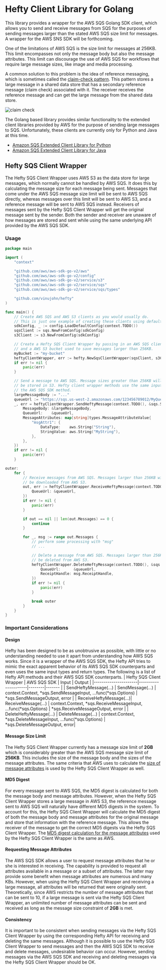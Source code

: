 # Hefty Client Library for Golang
This library provides a wrapper for the AWS SQS Golang SDK client, which allows you to send and receive messages from SQS for the purposes of sending messages larger than the stated AWS SQS size limit for messages. A wrapper for the AWS SNS SDK will be forthcoming.

One of the limitations of AWS SQS is the size limit for messages at 256KB. This limit encompasses not only the message body but also the message attributes. This limit can discourage the use of AWS SQS for workflows that require large message sizes, like image and media processing.

A common solution to this problem is the idea of reference messaging, which is sometimes called the [claim-check pattern](https://learn.microsoft.com/en-us/azure/architecture/patterns/claim-check). This pattern stores a large message in a shared data store that has a secondary reference message (claim check) associated with it. The receiver receives the reference message and can get the large message from the shared data store.

![claim check](https://learn.microsoft.com/en-us/azure/architecture/patterns/_images/claim-check.png)

The Golang based library provides similar functionality to the extended client libraries provided by AWS for the purpose of sending large messages to SQS. Unfortunately, these clients are currently only for Python and Java at this time.

- [Amazon SQS Extended Client Library for Python](https://github.com/awslabs/amazon-sqs-python-extended-client-lib)
- [Amazon SQS Extended Client Library for Java](https://github.com/awslabs/amazon-sqs-java-extended-client-lib)

## Hefty SQS Client Wrapper
The Hefty SQS Client Wrapper uses AWS S3 as the data store for large messages, which normally cannot be handled by AWS SQS. It does this by calculating the message size for each message being sent. Messages that come under the AWS SQS message size limit will be sent to AWS SQS directly, whereas messages over this limit will be sent to AWS S3, and a reference message will be sent to AWS SQS instead. Receivers of messages sent by the Hefty SQS Client Wrapper will get the original message sent by the sender. Both the sender and receiver are unaware of how messages are stored and sent while using the same underlying API provided by the AWS SQS SDK.

### Usage
```go
package main

import (
	"context"

	"github.com/aws/aws-sdk-go-v2/aws"
	"github.com/aws/aws-sdk-go-v2/config"
	"github.com/aws/aws-sdk-go-v2/service/s3"
	"github.com/aws/aws-sdk-go-v2/service/sqs"
	"github.com/aws/aws-sdk-go-v2/service/sqs/types"

	"github.com/vinujohn/hefty"
)

func main() {
	// Create AWS SQS and AWS S3 clients as you would usually do.
	// This is just one example of creating these clients using default config.
	sdkConfig, _ := config.LoadDefaultConfig(context.TODO())
	sqsClient := sqs.NewFromConfig(sdkConfig)
	s3Client := s3.NewFromConfig(sdkConfig)

	// Create a Hefty SQS Client Wrapper by passing in an AWS SQS client, AWS S3 client,
	// and a AWS S3 bucket used to save messages larger than 256KB.
	myBucket := "my-bucket"
	heftyClientWrapper, err := hefty.NewSqsClientWrapper(sqsClient, s3Client, myBucket)
	if err != nil {
		panic(err)
	}

	// Send a message to AWS SQS. Message sizes greater than 256KB will automatically
	// be stored in S3. Hefty client wrapper methods use the same input and return types as
	// the AWS SQS SDK method.
	largeMessageBody := "..."
	queueUrl := "https://sqs.us-west-2.amazonaws.com/123456789012/MyQueue"
	_, err = heftyClientWrapper.SendHeftyMessage(context.TODO(), &sqs.SendMessageInput{
		MessageBody: &largeMessageBody,
		QueueUrl:    &queueUrl,
		MessageAttributes: map[string]types.MessageAttributeValue{
			"msgAttr1": {
				DataType:    aws.String("String"),
				StringValue: aws.String("MyString"),
			},
		},
	})
	if err != nil {
		panic(err)
	}

outer:
	for {
		// Receive messages from AWS SQS. Messages larger than 256KB will automatically
		// be downloaded from AWS S3.
		out, err := heftyClientWrapper.ReceiveHeftyMessage(context.TODO(), &sqs.ReceiveMessageInput{
			QueueUrl: &queueUrl,
		})
		if err != nil {
			panic(err)
		}

		if out == nil || len(out.Messages) == 0 {
			continue
		}

		for _, msg := range out.Messages {
			// perform some processing with "msg"
			// ...

			// Delete a message from AWS SQS. Messages larger than 256KB will automatically
			// be deleted from AWS S3.
			heftyClientWrapper.DeleteHeftyMessage(context.TODO(), &sqs.DeleteMessageInput{
				QueueUrl:      &queueUrl,
				ReceiptHandle: msg.ReceiptHandle,
			})
			if err != nil {
				panic(err)
			}

			break outer
		}
	}
}
```

### Important Considerations
#### Design
Hefty has been designed to be as unobtrusive as possible, with little or no understanding needed to use it apart from understanding how AWS SQS works. Since it is a wrapper of the AWS SQS SDK, the Hefty API tries to mimic the exact apparent behavior of its AWS SQS SDK counterparts and even uses the same input types and return types. The following is a list of Hefty API methods and their AWS SQS SDK counterparts.
| Hefty SQS Client Wrapper | AWS SQS SDK     | Input   | Output   |
|----------------------|---------------------|--------|------- |
| SendHeftyMessage(...)   | SendMessage(...)    | context.Context, *sqs.SendMessageInput, ...func(*sqs.Options) | *sqs.SendMessageOutput, error |
| ReceiveHeftyMessage(...)| ReceiveMessage(...) | context.Context, *sqs.ReceiveMessageInput, ...func(*sqs.Options) | *sqs.ReceiveMessageOutput, error |
| DeleteHeftyMessage(...) | DeleteMessage(...)  | context.Context, *sqs.DeleteMessageInput, ...func(*sqs.Options) | *sqs.DeleteMessageOutput, error|

#### Message Size Limit
The Hefty SQS Client Wrapper currently has a message size limit of **2GB** which is considerably greater than the AWS SQS message size limit of **256KB**. This includes the size of the message body and the sizes of the message attributes. The same criteria that AWS uses to calculate the [size of message attributes](https://docs.aws.amazon.com/AWSSimpleQueueService/latest/SQSDeveloperGuide/sqs-message-metadata.html#message-attribute-components) is used by the Hefty SQS Client Wrapper as well.

#### MD5 Digest
For every message sent to AWS SQS, the MD5 digest is calculated for both the message body and message attributes. However, when the Hefty SQS Client Wrapper stores a large message in AWS S3, the reference message sent to AWS SQS will naturally have different MD5 digests in the system. To account for this, the Hefty SQS Client Wrapper will calculate the MD5 digest of both the message body and message attributes for the original message and store that information with the reference message. This allows the receiver of the message to get the correct MD5 digests via the Hefty SQS Client Wrapper. The [MD5 digest calculation for the message attributes](https://docs.aws.amazon.com/AWSSimpleQueueService/latest/SQSDeveloperGuide/sqs-message-metadata.html#sqs-attributes-md5-message-digest-calculation) used by the Hefty SQS Client Wrapper is the same as AWS.

#### Requesting Message Attributes
The AWS SQS SDK allows a user to request message attributes that he or she is interested in receiving. The capability is provided to request all attributes available in a message or a subset of attributes. The latter may provide some benefit when message attributes are numerous and many KBs. However, when using the Hefty SQS Client Wrapper and receiving a large message, all attributes will be returned that were originally sent. Theoretically, since AWS restricts the number of message attributes that can be sent to 10, if a large message is sent via the Hefty SQS Client Wrapper, an unlimited number of message attributes can be sent and received as long as the message size constraint of **2GB** is met.

#### Consistency
It is important to be consistent when sending messages via the Hefty SQS Client Wrapper by using the corresponding Hefty API for receiving and deleting the same messages. Although it is possible to use the Hefty SQS Client Wrapper to send messages and then the AWS SQS SDK to receive and delete messages, undesirable behavior can occur. However, sending messages via the AWS SQS SDK and receiving and deleting messages via the Hefty SQS Client Wrapper should be OK.